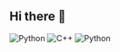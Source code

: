 ## Hi there 👋
![Python](https://img.shields.io/badge/Python-3776AB?style=for-the-badge&logo=python&logoColor=white) ![C++](https://img.shields.io/badge/C%2B%2B-00599C?style=for-the-badge&logo=c%2B%2B&logoColor=white)
![Python](https://skillicons.dev/icons/Python.svg)


<!--
**SJMoons/SJMoons** is a ✨ _special_ ✨ repository because its `README.md` (this file) appears on your GitHub profile.

Here are some ideas to get you started:
![python](https://img.shields.io/badge/Python-3776AB?style=for-the-badge&logo=Python&logoColor=white)
- 🔭 I’m currently working on ...
- 🌱 I’m currently learning ...
- 👯 I’m looking to collaborate on ...
- 🤔 I’m looking for help with ...
- 💬 Ask me about ...
- 📫 How to reach me: ...
- 😄 Pronouns: ...
- ⚡ Fun fact: ...
-->
